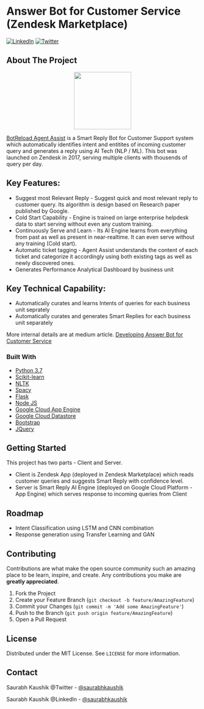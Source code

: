# Answer Bot for Customer Service (Zendesk Marketplace)  
[![LinkedIn][linkedin-shield]][linkedin-url] [![Twitter][twitter-shield]][twitter-url]

<!-- ABOUT THE PROJECT -->
## About The Project
<p align="center">
<img src="http://botreload.com/img/AA-logo.jpg" alt="" title="" width="150" height="150" />
</p>

[BotReload Agent Assist](http://botreload.com/product_agentassist.html) is a Smart Reply Bot for Customer Support system which automatically identifies intent and entitites of incoming customer query and generates a reply using AI Tech (NLP / ML). This bot was launched on Zendesk in 2017, serving multiple clients with thousends of query per day. 

## Key Features: 
* Suggest most Relevant Reply - Suggest quick and most relevant reply to customer query. Its algorithm is design based on Research paper published by Google.
* Cold Start Capability - Engine is trained on large enterprise helpdesk data to start serving without even any custom training.
* Continuously Serve and Learn - Its AI Engine learns from everything from past as well as present in near-realtime. It can even serve without any training (Cold start).
* Automatic ticket tagging - Agent Assist understands the content of each ticket and categorize it accordingly using both existing tags as well as newly discovered ones.
* Generates Performance Analytical Dashboard by business unit 

## Key Technical Capability: 
* Automatically curates and learns Intents of queries for each business unit seprately 
* Automatically curates and generates Smart Replies for each business unit separately 

More internal details are at medium article. [Developing Answer Bot for Customer Service](https://medium.com/@saurabhkaushik/developing-answer-bot-for-customer-service-41e8fda71a14)

### Built With
* [Python 3.7](https://www.python.org/)
* [Scikit-learn](https://scikit-learn.org/stable/)
* [NLTK](https://www.nltk.org/)
* [Spacy](https://spacy.io/)
* [Flask](https://flask.palletsprojects.com/en/1.1.x/)
* [Node JS](https://nodejs.org/en/)
* [Google Cloud App Engine](https://cloud.google.com/appengine/)
* [Google Cloud Datastore](https://cloud.google.com/datastore)
* [Bootstrap](https://getbootstrap.com)
* [JQuery](https://jquery.com)

<!-- GETTING STARTED -->
## Getting Started

This project has two parts - Client and Server. 
* Client is Zendesk App (deployed in Zendesk Marketplace) which reads customer queries and suggests Smart Reply with confidence level. 
* Server is Smart Reply AI Engine (deployed on Google Cloud Platform - App Engine) which serves response to incoming queries from Client

<!-- ROADMAP -->
## Roadmap

* Intent Classification using LSTM and CNN combination  
* Response generation using Transfer Learning and GAN 

<!-- CONTRIBUTING -->
## Contributing

Contributions are what make the open source community such an amazing place to be learn, inspire, and create. Any contributions you make are **greatly appreciated**.

1. Fork the Project
2. Create your Feature Branch (`git checkout -b feature/AmazingFeature`)
3. Commit your Changes (`git commit -m 'Add some AmazingFeature'`)
4. Push to the Branch (`git push origin feature/AmazingFeature`)
5. Open a Pull Request

<!-- LICENSE -->
## License

Distributed under the MIT License. See `LICENSE` for more information.

<!-- CONTACT -->
## Contact

Saurabh Kaushik @Twitter - [@saurabhkaushik](https://twitter.com/saurabhkaushik) 

Saurabh Kaushik @LinkedIn - [@saurabhkaushik](http://www.linkedin.com/in/saurabhkaushik) 

<!-- MARKDOWN LINKS & IMAGES -->
<!-- https://www.markdownguide.org/basic-syntax/#reference-style-links -->
[linkedin-shield]: https://img.shields.io/badge/-LinkedIn-black.svg?style=flat-square&logo=linkedin&colorB=555
[linkedin-url]: http://www.linkedin.com/in/saurabhkaushik
[twitter-shield]: https://img.shields.io/twitter/follow/saurabhkaushik?style=social
[twitter-url]: https://twitter.com/saurabhkaushik 
